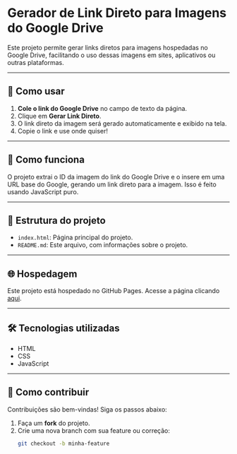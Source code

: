 # Gerador de Link Direto para Imagens do Google Drive

Este projeto permite gerar links diretos para imagens hospedadas no Google Drive, facilitando o uso dessas imagens em sites, aplicativos ou outras plataformas.

---

## 🚀 Como usar

1. **Cole o link do Google Drive** no campo de texto da página.
2. Clique em **Gerar Link Direto**.
3. O link direto da imagem será gerado automaticamente e exibido na tela.
4. Copie o link e use onde quiser!

---

## 🔧 Como funciona

O projeto extrai o ID da imagem do link do Google Drive e o insere em uma URL base do Google, gerando um link direto para a imagem. Isso é feito usando JavaScript puro.

---

## 📂 Estrutura do projeto

- `index.html`: Página principal do projeto.
- `README.md`: Este arquivo, com informações sobre o projeto.

---

## 🌐 Hospedagem

Este projeto está hospedado no GitHub Pages. Acesse a página clicando [aqui](https://p3r3ir4.github.io/Gerador-link-Direto-imagem-Drive/).

---

## 🛠️ Tecnologias utilizadas

- HTML
- CSS
- JavaScript

---

## 🤝 Como contribuir

Contribuições são bem-vindas! Siga os passos abaixo:

1. Faça um **fork** do projeto.
2. Crie uma nova branch com sua feature ou correção:
   ```bash
   git checkout -b minha-feature
